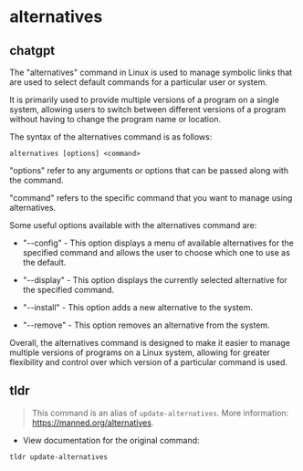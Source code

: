# alternatives 
## chatgpt 
The "alternatives" command in Linux is used to manage symbolic links that are used to select default commands for a particular user or system. 

It is primarily used to provide multiple versions of a program on a single system, allowing users to switch between different versions of a program without having to change the program name or location.

The syntax of the alternatives command is as follows:

```
alternatives [options] <command>
```

"options" refer to any arguments or options that can be passed along with the command.

"command" refers to the specific command that you want to manage using alternatives.

Some useful options available with the alternatives command are:

- "--config" - This option displays a menu of available alternatives for the specified command and allows the user to choose which one to use as the default.

- "--display" - This option displays the currently selected alternative for the specified command.

- "--install" - This option adds a new alternative to the system.

- "--remove" - This option removes an alternative from the system.

Overall, the alternatives command is designed to make it easier to manage multiple versions of programs on a Linux system, allowing for greater flexibility and control over which version of a particular command is used. 

## tldr 
 
> This command is an alias of `update-alternatives`.
> More information: <https://manned.org/alternatives>.

- View documentation for the original command:

`tldr update-alternatives`
